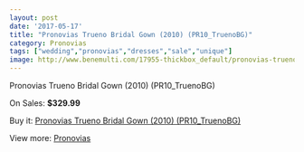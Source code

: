 ```yaml
---
layout: post
date: '2017-05-17'
title: "Pronovias Trueno Bridal Gown (2010) (PR10_TruenoBG)"
category: Pronovias
tags: ["wedding","pronovias","dresses","sale","unique"]
image: http://www.benemulti.com/17955-thickbox_default/pronovias-trueno-bridal-gown-2010-pr10truenobg.jpg
---
```

Pronovias Trueno Bridal Gown (2010) (PR10_TruenoBG)

On Sales: **$329.99**
<a href="https://www.benemulti.com/en/pronovias/6809-pronovias-trueno-bridal-gown-2010-pr10truenobg.html"><amp-img layout="responsive" width="600" height="600" src="//www.benemulti.com/17955-thickbox_default/pronovias-trueno-bridal-gown-2010-pr10truenobg.jpg" alt="Pronovias Trueno Bridal Gown (2010) (PR10_TruenoBG) 0" /></a>
<a href="https://www.benemulti.com/en/pronovias/6809-pronovias-trueno-bridal-gown-2010-pr10truenobg.html"><amp-img layout="responsive" width="600" height="600" src="//www.benemulti.com/17957-thickbox_default/pronovias-trueno-bridal-gown-2010-pr10truenobg.jpg" alt="Pronovias Trueno Bridal Gown (2010) (PR10_TruenoBG) 1" /></a>
<a href="https://www.benemulti.com/en/pronovias/6809-pronovias-trueno-bridal-gown-2010-pr10truenobg.html"><amp-img layout="responsive" width="600" height="600" src="//www.benemulti.com/17956-thickbox_default/pronovias-trueno-bridal-gown-2010-pr10truenobg.jpg" alt="Pronovias Trueno Bridal Gown (2010) (PR10_TruenoBG) 2" /></a>

Buy it: [Pronovias Trueno Bridal Gown (2010) (PR10_TruenoBG)](https://www.benemulti.com/en/pronovias/6809-pronovias-trueno-bridal-gown-2010-pr10truenobg.html "Pronovias Trueno Bridal Gown (2010) (PR10_TruenoBG)")

View more: [Pronovias](https://www.benemulti.com/en/55-pronovias "Pronovias")